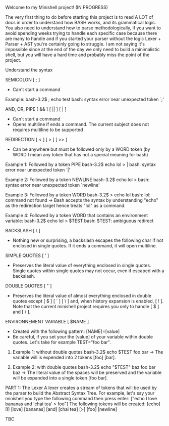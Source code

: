 Welcome to my Minishell project! (IN PROGRESS)

The very first thing to do before starting this project is to read A LOT of docs in order to understand how BASH works, and its grammatical logic. You also need to understand how to parse methodologically, if you want to avoid spending weeks trying to handle each specific case because there are many to handle and if you started your parser without the logic Lexer + Parser + AST you're certainly going to struggle. I am not saying it's impossible since at the end of the day we only need to build a minimalistic shell, but you will have a hard time and probably miss the point of the project.

Understand the syntax

SEMICOLON [ ; ]
- Can't start a command

Example:
bash-3.2$ ; echo test
bash: syntax error near unexpected token `;'


AND, OR, PIPE [ && ] [ || ] [ | ]
- Can't start a command
- Opens multiline if ends a command. The current subject does not requires multiline to be supported


REDIRECTION [ < ] [ > ] [ >> ]
- Can be anywhere but must be followed only by a WORD token (by WORD I mean any token that has not a special meaning for bash)

Example 1: Followed by a token PIPE
bash-3.2$ echo lol > |
bash: syntax error near unexpected token `|'

Example 2: Followed by a token NEWLINE
bash-3.2$ echo lol >
bash: syntax error near unexpected token `newline'

Example 3: Followed by a token WORD
bash-3.2$ > echo lol
bash: lol: command not found
-> Bash accepts the syntax by understanding "echo" as the redirection target hence treats "lol" as a command.

Example 4: Followed by a token WORD that contains an environment variable:
bash-3.2$ echo lol > $TEST
bash: $TEST: ambiguous redirect


BACKSLASH [ \ ]
- Nothing new or surprising, a backslash escapes the following char if not enclosed in single quotes. If it ends a command, it will open multiline.


SIMPLE QUOTES [ ' ]
- Preserves the literal value of everything enclosed in single quotes. Single quotes within single quotes may not occur, even if escaped with a backslash. 


DOUBLE QUOTES [ " ]
- Preserves the literal value of almost everything enclosed in double quotes except [ $ ] [ ` ] [ \ ] and, when history expansion is enabled, [ ! ].
Note that the current minishell project requires you only to handle [ $ ] and [ \ ].


ENVIRONNEMENT VARIABLE [ $NAME ]
- Created with the following pattern: [NAME]=[value]
- Be careful, if you set your the [value] of your variable within double quotes. Let's take for example TEST="foo    bar".

1. Example 1: without double quotes
bash-3.2$ echo $TEST
foo bar 
-> The variable will is expended into 2 tokens [foo] [bar].

2. Example 2: with double quotes
bash-3.2$ echo "$TEST"    baz
foo    bar baz
-> The literal value of the spaces will be preserved and the variable will be expanded into a single token [foo    bar].



PART 1: The Lexer
A lexer creates a stream of tokens that will be used by the parser to build the Abstract Syntax Tree. For example, let's say your minishell you type the following command then press enter: ["echo I love bananas and 'chai tea' > foo"]
The following tokens will be created: [echo] [I] [love] [bananas] [and] [chai tea] [>] [foo] [newline]

TBC